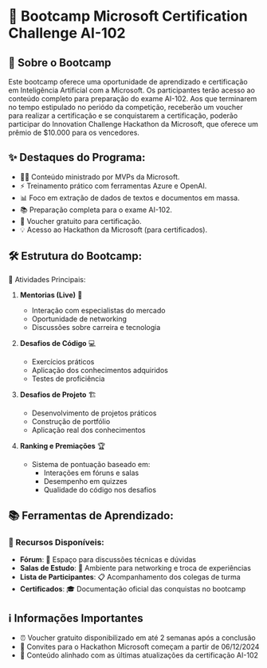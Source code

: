 # 🚀 Bootcamp Microsoft Certification Challenge AI-102

## 🎯 Sobre o Bootcamp

Este bootcamp oferece uma oportunidade de aprendizado e certificação em Inteligência Artificial com a Microsoft. 
Os participantes terão acesso ao conteúdo completo para preparação do exame AI-102.
Aos que terminarem no tempo estipulado no periódo da competição, receberão um voucher para realizar a certificação e se conquistarem a certificação, poderão participar do Innovation Challenge Hackathon da Microsoft, que oferece um prêmio de $10.000 para os vencedores.



## ✨ Destaques do Programa:
- 👨‍🏫 Conteúdo ministrado por MVPs da Microsoft.
- ⚡ Treinamento prático com ferramentas Azure e OpenAI.
- 📊 Foco em extração de dados de textos e documentos em massa.
- 📚 Preparação completa para o exame AI-102.
- 🎫 Voucher gratuito para certificação.
- 💡 Acesso ao Hackathon da Microsoft (para certificados).

## 🛠️ Estrutura do Bootcamp:

📌 Atividades Principais:

1. **Mentorias (Live)** 🎥
   - Interação com especialistas do mercado
   - Oportunidade de networking
   - Discussões sobre carreira e tecnologia
   
2. **Desafios de Código** 💻
   - Exercícios práticos
   - Aplicação dos conhecimentos adquiridos
   - Testes de proficiência

3. **Desafios de Projeto** 🏗️
   - Desenvolvimento de projetos práticos
   - Construção de portfólio
   - Aplicação real dos conhecimentos

4. **Ranking e Premiações** 🏆
   - Sistema de pontuação baseado em:
     - Interações em fóruns e salas
     - Desempenho em quizzes
     - Qualidade do código nos desafios

## 📚 Ferramentas de Aprendizado:

### 🔧 Recursos Disponíveis:

- **Fórum**: 💬 Espaço para discussões técnicas e dúvidas
- **Salas de Estudo**: 👥 Ambiente para networking e troca de experiências
- **Lista de Participantes**: 📋 Acompanhamento dos colegas de turma
- **Certificados**: 🎓 Documentação oficial das conquistas no bootcamp

## ℹ️ Informações Importantes

- ⏰ Voucher gratuito disponibilizado em até 2 semanas após a conclusão
- 📅 Convites para o Hackathon Microsoft começam a partir de 06/12/2024
- 📘 Conteúdo alinhado com as últimas atualizações da certificação AI-102
